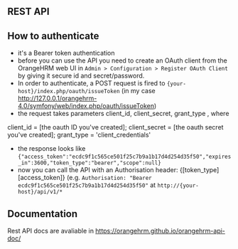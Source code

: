 ## REST API
## How to authenticate 
* it's a Bearer token authentication
* before you can use the API you need to create an OAuth client from the OrangeHRM web UI in `Admin > Configuration > Register OAuth Client` by giving it secure id and secret/password.
* In order to authenticate, a POST request is fired to `{your-host}/index.php/oauth/issueToken` (in my case http://127.0.0.1/orangehrm-4.0/symfony/web/index.php/oauth/issueToken)
* the request takes parameters client_id, client_secret, grant_type , where

client_id = [the oauth ID you've created];
client_secret = [the oauth secret you've created];
grant_type = 'client_credentials'

* the response looks like `{"access_token":"ecdc9f1c565ce501f25c7b9a1b17d4d254d35f50","expires_in":3600,"token_type":"bearer","scope":null}`
* now you can call the API with an Authorisation header: {[token_type] [access_token]} (e.g. `Authorisation: "Bearer ecdc9f1c565ce501f25c7b9a1b17d4d254d35f50"` at `http://{your-host}/api/v1/*`

## Documentation 
Rest API docs are avaliable in https://orangehrm.github.io/orangehrm-api-doc/